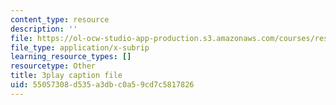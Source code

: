 ```yaml
---
content_type: resource
description: ''
file: https://ol-ocw-studio-app-production.s3.amazonaws.com/courses/res-18-009-learn-differential-equations-up-close-with-gilbert-strang-and-cleve-moler-fall-2015/55057308d535a3dbc0a59cd7c5817826_f0BxAtprWts.srt
file_type: application/x-subrip
learning_resource_types: []
resourcetype: Other
title: 3play caption file
uid: 55057308-d535-a3db-c0a5-9cd7c5817826
---
```

